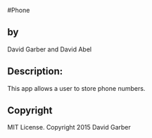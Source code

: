 #Phone
<h2>by</h2>
David Garber and David Abel

<h2>Description:</h2>
This app allows a user to store phone numbers.

<h2>Copyright</h2>
 MIT License. Copyright 2015 David Garber
